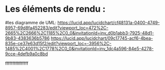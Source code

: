 # Les éléments de rendu :

#les diagramme de UML:
https://lucid.app/lucidchart/cf48131a-0400-4749-8957-69d8fa452283/edit?viewport_loc=472%2C-2665%2C2666%2C1185%2C0_0&invitationId=inv_d0b1abb3-7925-48d1-9b83-4383636b5786
https://lucid.app/lucidchart/09c17745-acf6-4bea-835e-ce37e63d15f2/edit?viewport_loc=-3956%2C-1485%2C4001%2C1778%2C0_0&invitationId=inv_1dc4a596-84e5-4278-9cce-4defb9a0c8bd



ffffffffffffffff
